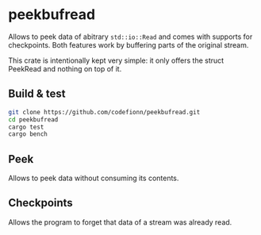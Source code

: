 # peekbufread

Allows to peek data of abitrary `std::io::Read` and comes with supports for
checkpoints. Both features work by buffering parts of the original stream.

This crate is intentionally kept very simple: it only offers the struct
PeekRead and nothing on top of it.

## Build & test

```bash
git clone https://github.com/codefionn/peekbufread.git
cd peekbufread
cargo test
cargo bench
```

## Peek

Allows to peek data without consuming its contents.

## Checkpoints

Allows the program to forget that data of a stream was already read.
